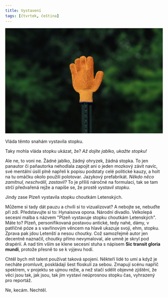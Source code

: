 ```yaml
---
title: Vystavení
tags: [čtvrtek, čeština]
---
```


![cover](/img/stopka.jpg)

Vláda těmto snahám vystavila stopku.

Taky mohla vláda stopku ukázat, že? _Až dojíte jablko, ukažte stopku!_

Ale ne, to voni ne. Žádné jablko, žádný ohryzek, žádná stopka. To jen panautor či paňautorka nehodlala zapojit ani o jeden mozkový závit navíc, své mentální úsilí plně napřeli k popisu podstaty celé politické kauzy, a holt na tu omáčku okolo použili polotovar. Jazykový prefabrikát. _Někdo něco zamítnul, neschválil, zastavil?_ To je příliš náročné na formulaci, tak se tam strčí předvařená rejže a napíše se, že prostě _vystavil stopku_.

Jindy zase Plzeň vystavila stopku choutkám Letenských.

Můžeme si tady dát pauzu a chvíli si to vizualizovat? A nebojte se, nebuďte při zdi. Představujte si to: Hynaisova opona. Národní divadlo. Velkolepá secesní malba s názvem "Plzeň vystavuje stopku choutkám Letenských". Máte to? Plzeň, personifikovaná postavou antické, tedy nahé, dámy, v patřičné póze a s vavřínovým věncem na hlavě ukazuje svoji, ehm, stopku. Zprava pak jdou Letenští a nesou choutky. Což samozřejmě autor jen decentně naznačil, choutky přímo nevymaloval, ale umně je skryl pod drapérií. A nad tím vším se klene secesní stuha s nápisem **Sic transit gloria mundi**, protože přesně to se k výjevu hodí.

Chtěl bych mít talent používat taková spojení. Někteří lidé to umí a když je necháte promluvit, poskládají šest floskulí za sebou. Zmapují scénu napříč spektrem, v projektu se ujmou režie, a než stačí sdělit objevné zjištění, že věci jsou tak, jak jsou, tak jim vystaví neúprosnou stopku čas, vyhrazený pro reportáž.

Ne, kecám. Nechtěl.